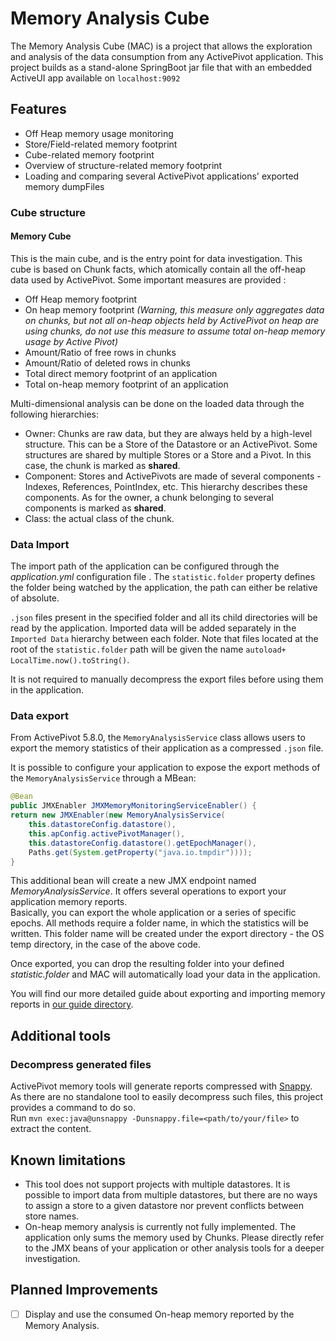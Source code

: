 Memory Analysis Cube
==============

The Memory Analysis Cube (MAC) is a project that allows the exploration and analysis of
the data consumption from any ActivePivot application. This project builds as a
stand-alone SpringBoot jar file that with an embedded ActiveUI app available on
`localhost:9092`

Features
--------

- Off Heap memory usage monitoring 
- Store/Field-related memory footprint
- Cube-related memory footprint
- Overview of structure-related memory footprint
- Loading and comparing several ActivePivot applications' exported memory dumpFiles

###  Cube structure

#### Memory Cube

This is the main cube, and is the entry point for data investigation. This cube is based
on Chunk facts, which atomically contain all the off-heap data used by ActivePivot. Some
important measures are provided :
- Off Heap memory footprint
- On heap memory footprint _(Warning, this measure only aggregates data on chunks, but not
  all on-heap objects held by ActivePivot on heap are using chunks, do not use this
  measure to assume total on-heap memory usage by Active Pivot)_
- Amount/Ratio of free rows in chunks
- Amount/Ratio of deleted rows in chunks
- Total direct memory footprint of an application
- Total on-heap memory footprint of an application 

Multi-dimensional analysis can be done on the loaded data through the following
hierarchies:
- Owner: Chunks are raw data, but they are always held by a high-level structure. This can
  be a Store of the Datastore or an ActivePivot. Some structures are shared by multiple
  Stores or a Store and a Pivot. In this case, the chunk is marked as **shared**.
- Component: Stores and ActivePivots are made of several components - Indexes, References,
  PointIndex, etc. This hierarchy describes these components. As for the owner, a chunk
  belonging to several components is marked as **shared**.
- Class: the actual class of the chunk.

### Data Import

The import path of the application can be configured through the _application.yml_
configuration file . The `statistic.folder` property defines the folder being watched by
the application, the path can either be relative of absolute.

`.json` files present in the specified folder and all its child directories will be read
by the application. Imported data will be added separately in the `Imported Data`
hierarchy between each folder. Note that files located at the root of the
`statistic.folder` path will be given the name `autoload+ LocalTime.now().toString()`.

It is not required to manually decompress the export files before using them in the
application.

### Data export

From ActivePivot 5.8.0, the `MemoryAnalysisService` class allows users to export the
memory statistics of their application as a compressed `.json` file.

It is possible to configure your application to expose the export methods of the
`MemoryAnalysisService` through a MBean: 

```java
@Bean
public JMXEnabler JMXMemoryMonitoringServiceEnabler() {
return new JMXEnabler(new MemoryAnalysisService(
    this.datastoreConfig.datastore(),
    this.apConfig.activePivotManager(),
    this.datastoreConfig.datastore().getEpochManager(),
    Paths.get(System.getProperty("java.io.tmpdir"))));
}
```

This additional bean will create a new JMX endpoint named _MemoryAnalysisService_. It
offers several operations to export your application memory reports.  
Basically, you can export the whole application or a series of specific epochs. All
methods require a folder name, in which the statistics will be written. This folder name
will be created under the export directory - the OS temp directory, in the case of the
above code.

Once exported, you can drop the resulting folder into your defined _statistic.folder_ and
MAC will automatically load your data in the application.

You will find our more detailed guide about exporting and importing memory reports in [our
guide directory](./guides/export-data.md).

Additional tools
----------------

### Decompress generated files

ActivePivot memory tools will generate reports compressed with
[Snappy](https://google.github.io/snappy/). As there are no standalone tool to easily
decompress such files, this project provides a command to do so.  
Run `mvn exec:java@unsnappy -Dunsnappy.file=<path/to/your/file>` to extract the content.

Known limitations
-----------------

 * This tool does not support projects with multiple datastores. It is possible to import
   data from multiple datastores, but there are no ways to assign a store to a given
   datastore nor prevent conflicts between store names.
 * On-heap memory analysis is currently not fully implemented. The application only sums
   the memory used by Chunks. Please directly refer to the JMX beans of your application
   or other analysis tools for a deeper investigation.

Planned Improvements
--------------------

- [ ] Display and use the consumed On-heap memory reported by the Memory Analysis.
